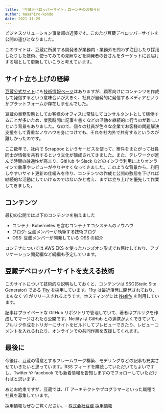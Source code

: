 ```yaml
---
title: 「豆蔵デベロッパーサイト」ローンチのお知らせ
author: masahiro-kondo
date: 2021-11-29
---
```


ビジネスソリューション事業部の近藤です。このたび豆蔵デベロッパーサイトを公開の運びとなりました。

このサイトは、豆蔵に所属する開発者が業務内・業務外を問わず注目したり採用したりした技術、使ってみての見解などを開発者の皆さんをターゲットにお届けする場として更新していこうと考えています。

## サイト立ち上げの経緯
[豆蔵公式サイト](https://www.mamezou.com/)にも[技術情報ページ](https://www.mamezou.com/techinfo)はありますが、顧客向けにコンテンツを作成して発信するという意味合いが大きく、社員が自発的に発信するメディアというかプラットフォームが存在しませんでした。

豆蔵の業務形態としてお客様のオフィスに常駐してコンサルタントとして稼働することが多いため、業務時間に記事を書くなどの活動を継続的に行うのが難しいという背景もありました。なので、個々の社員が色々な企業でお客様の問題解決支援をして貴重なノウハウを身につけても、それを社内外で共有するというのが難しかったのです。

ここ数年で、社内で Scrapbox というサービスを使って、案件をまたがって社員同士が情報を共有するという文化が醸成されてきました。また、テレワークが進んで時間の融通性が高まり、GitHub や Slack などのインフラ利用によりオンラインで執筆やレビューがやりやすくなってきました。このような背景から、利用しやすいサイト更新の仕組みを作り、コンテンツの作成と公開の敷居を下げれば継続的な活動にしていけるのではないかと考え、まずは立ち上げを優先して作業してきました。

## コンテンツ

最初の公開では以下のコンテンツを揃えました

- コンテナ: Kubernetes を含むコンテナエコシステムのノウハウ
- ブログ: 豆蔵メンバーが執筆する技術ブログ
- OSS: 豆蔵メンバーが開発している OSS の紹介

コンテナについては AWS EKS を使ったハンズオン形式でお届けしており、アプリケーション開発編など続編も予定しています。

## 豆蔵デベロッパーサイトを支える技術

このサイトについて技術的な説明もしておくと、コンテンツは SSG(Static Site Generator) である [11ty](https://www.11ty.dev) を採用しています。11ty は最近活発に開発されており、まもなく v1 がリリースされるようです。ホスティングには [Netlify](https://www.netlify.com/) を利用しています。

記事はプライベートな GitHub リポジトリで管理していて、著者はプルリクを作成してマージされたら公開です。Netlify は GitHub との連携がよくできていて、プルリク作成をトリガーにサイトをビルドしてプレビューできたり、レビューコメントを入れられたり、オンラインでの共同作業を支援してくれます。

## 最後に

今後は、豆蔵の得意とするフレームワーク構築、モデリングなどの記事も充実させていきたいと思っています。RSS フィードを購読していただいてもよいですし、Twitter や facebook でも新着情報を告知しますのでフォローしていただければと思います。

あとお約束ですが、豆蔵では、IT アーキテクトやプログラマーといった職種で社員を募集しています。

採用情報もぜひご覧ください。- [株式会社豆蔵 採用情報](https://hrmos.co/pages/mamezou-recruit)
